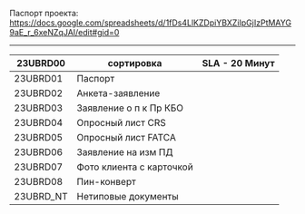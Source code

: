 Паспорт проекта: https://docs.google.com/spreadsheets/d/1fDs4LlKZDpiYBXZiIpGjIzPtMAYG9aE_r_6xeNZqJAI/edit#gid=0

---

| 23UBRD00  | сортировка               | SLA - 20 Минут |
| --------- | ------------------------ | -------------- |
| 23UBRD01  | Паспорт                  |                |
| 23UBRD02  | Анкета-заявление         |                |
| 23UBRD03  | Заявление о п к Пр КБО   |                |
| 23UBRD04  | Опросный лист CRS        |                |
| 23UBRD05  | Опросный лист FATCA      |                |
| 23UBRD06  | Заявление на изм ПД      |                |
| 23UBRD07  | Фото клиента с карточкой |                |
| 23UBRD08  | Пин-конверт              |                |
| 23UBRD_NT | Нетиповые документы      |                |
